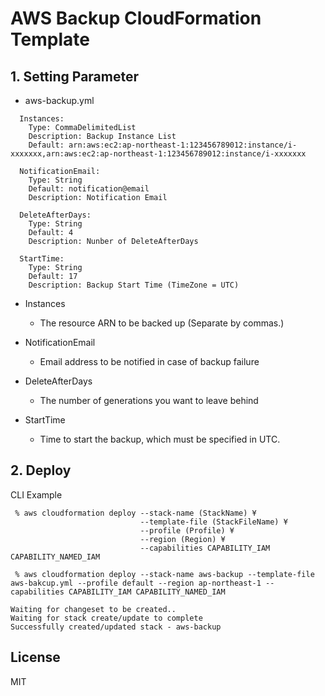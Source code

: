 # AWS Backup CloudFormation Template

## 1. Setting Parameter

* aws-backup.yml

```
  Instances:
    Type: CommaDelimitedList
    Description: Backup Instance List
    Default: arn:aws:ec2:ap-northeast-1:123456789012:instance/i-xxxxxxx,arn:aws:ec2:ap-northeast-1:123456789012:instance/i-xxxxxxx

  NotificationEmail:
    Type: String
    Default: notification@email
    Description: Notification Email

  DeleteAfterDays:
    Type: String
    Default: 4
    Description: Nunber of DeleteAfterDays
    
  StartTime:
    Type: String
    Default: 17
    Description: Backup Start Time (TimeZone = UTC)
```



* Instances
  * The resource ARN to be backed up
    (Separate by commas.)

* NotificationEmail
  * Email address to be notified in case of backup failure

* DeleteAfterDays
  * The number of generations you want to leave behind

* StartTime
  * Time to start the backup, which must be specified in UTC.



## 2.  Deploy

CLI Example

```
 % aws cloudformation deploy --stack-name (StackName) ¥
                             --template-file (StackFileName) ¥
                             --profile (Profile) ¥
                             --region (Region) ¥
                             --capabilities CAPABILITY_IAM CAPABILITY_NAMED_IAM
```

```
 % aws cloudformation deploy --stack-name aws-backup --template-file aws-bakcup.yml --profile default --region ap-northeast-1 --capabilities CAPABILITY_IAM CAPABILITY_NAMED_IAM

Waiting for changeset to be created..
Waiting for stack create/update to complete
Successfully created/updated stack - aws-backup
```


## License
MIT
